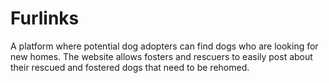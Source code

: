 # Furlinks

A platform where potential dog adopters can find dogs who are looking for new homes. The website allows fosters and rescuers to easily post about their rescued and fostered dogs that need to be rehomed.
